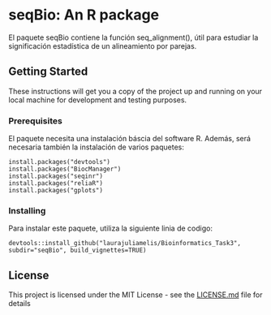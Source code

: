 # seqBio: An R package

El paquete seqBio contiene la función seq_alignment(), útil para estudiar la significación estadística de un alineamiento por parejas.

## Getting Started

These instructions will get you a copy of the project up and running on your local machine for development and testing purposes.

### Prerequisites

El paquete necesita una instalación báscia del software R. Además, será necesaria también la instalación de varios paquetes: 

```
install.packages("devtools")
install.packages("BiocManager")
install.packages("seqinr")
install.packages("reliaR")
install.packages("gplots")
```

### Installing

Para instalar este paquete, utiliza la siguiente linia de codigo:

```
devtools::install_github("laurajuliamelis/Bioinformatics_Task3", subdir="seqBio", build_vignettes=TRUE)
```

## License

This project is licensed under the MIT License - see the [LICENSE.md](LICENSE.md) file for details

